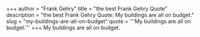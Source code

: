 +++
author = "Frank Gehry"
title = "the best Frank Gehry Quote"
description = "the best Frank Gehry Quote: My buildings are all on budget."
slug = "my-buildings-are-all-on-budget"
quote = '''My buildings are all on budget.'''
+++
My buildings are all on budget.
